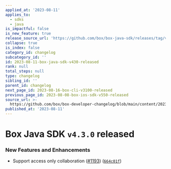 ```yaml
---
applied_at: '2023-08-11'
applies_to:
  - sdks
  - java
is_impactful: false
is_new_feature: true
release_source_url: 'https://github.com/box/box-java-sdk/releases/tag/v4.3.0'
collapse: true
is_index: false
category_id: changelog
subcategory_id: ''
id: 2023-08-11-box-java-sdk-v430-released
rank: null
total_steps: null
type: changelog
sibling_id: ''
parent_id: changelog
next_page_id: 2023-08-16-box-cli-v3100-released
previous_page_id: 2023-08-08-box-ios-sdk-v550-released
source_url: >-
  https://github.com/box/box-developer-changelog/blob/main/content/2023/08-11-box-java-sdk-v430-released.md
published_at: '2023-08-11'
---
```

# Box Java SDK `v4.3.0` released

### New Features and Enhancements

* Support access only collaboration ([#1193][1]) ([`664c01f`][2])

[1]: https://github.com/box/box-java-sdk/issues/1193

[2]: https://github.com/box/box-java-sdk/commit/664c01f80ca0647645c60920eb0ef1f9353a619f